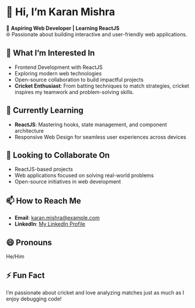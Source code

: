 # 👋 Hi, I’m Karan Mishra  

🚀 **Aspiring Web Developer | Learning ReactJS**  
🌐 Passionate about building interactive and user-friendly web applications.  

## 👀 What I’m Interested In  
- Frontend Development with ReactJS  
- Exploring modern web technologies  
- Open-source collaboration to build impactful projects  
- **Cricket Enthusiast**: From batting techniques to match strategies, cricket inspires my teamwork and problem-solving skills.  

## 🌱 Currently Learning  
- **ReactJS**: Mastering hooks, state management, and component architecture  
- Responsive Web Design for seamless user experiences across devices  

## 💞️ Looking to Collaborate On  
- ReactJS-based projects  
- Web applications focused on solving real-world problems  
- Open-source initiatives in web development  

## 📫 How to Reach Me  
- **Email**: [karan.mishra@example.com](mailto:karan.mishra@example.com)  
- **LinkedIn**: [My LinkedIn Profile](https://www.linkedin.com/in/karanmishra)  

## 😄 Pronouns  
He/Him  

## ⚡ Fun Fact  
I’m passionate about cricket and love analyzing matches just as much as I enjoy debugging code!  
